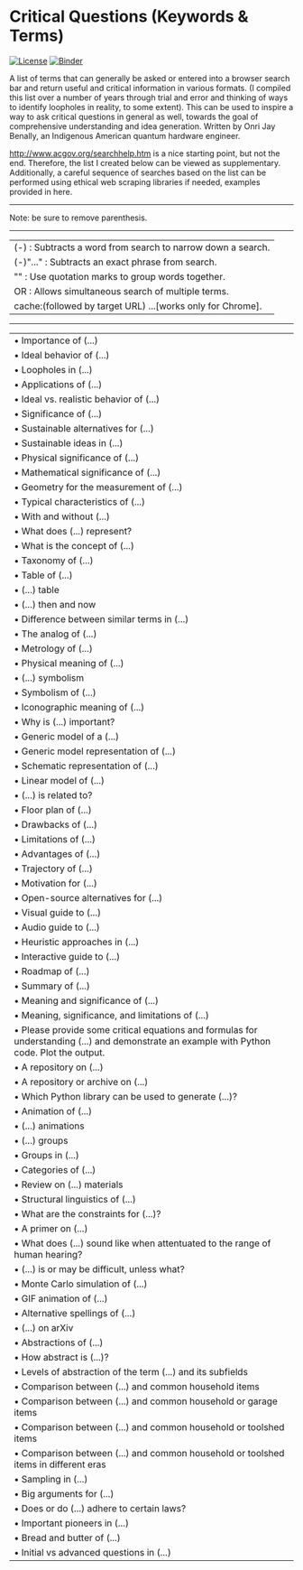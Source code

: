 # Critical Questions (Keywords & Terms)

[![License](https://img.shields.io/badge/Creative_Commons-License-green)](https://choosealicense.com/licenses/cc-by-4.0) [![Binder](https://mybinder.org/badge_logo.svg)](https://mybinder.org/v2/gh/OJB-Quantum/Effective-Google-Search-Tips/main)

A list of terms that can generally be asked or entered into a browser search bar and return useful and critical information in various formats. (I compiled this list over a number of years through trial and error and thinking of ways to identify loopholes in reality, to some extent). This can be used to inspire a way to ask critical questions in general as well, towards the goal of comprehensive understanding and idea generation. Written by Onri Jay Benally, an Indigenous American quantum hardware engineer.


http://www.acgov.org/searchhelp.htm is a nice starting point, but not the end. Therefore, the list I created below can be viewed as supplementary.
Additionally, a careful sequence of searches based on the list can be performed using ethical web scraping libraries if needed, examples provided in here.

_________________________________________________________________________________________________________________________________________________________________

Note: be sure to remove parenthesis. 
_________________________________________________________________________________________________________________________________________________________________


| |
|-----------------------|
| (-) : Subtracts a word from search to narrow down a search. |
| (-)"..." : Subtracts an exact phrase from search. |
| "" : Use quotation marks to group words together. |
| OR : Allows simultaneous search of multiple terms. |
| cache:(followed by target URL) ...[works only for Chrome]. |

_________________________________________________________________________________________________________________________________________________________________
| |
|-----------------------|
| • Importance of (...) |
| • Ideal behavior of (...) |
| • Loopholes in (...) |
| • Applications of (...) |
| • Ideal vs. realistic behavior of (...) |
| • Significance of (...)
| • Sustainable alternatives for (...) |
| • Sustainable ideas in (...) |
| • Physical significance of (...) |
| • Mathematical significance of (...) |
| • Geometry for the measurement of (...) |
| • Typical characteristics of (...) |
| • With and without (...) |
| • What does (...) represent? |
| • What is the concept of (...) |
| • Taxonomy of (...) |
| • Table of (...) |
| • (...) table |
| • (...) then and now |
| • Difference between similar terms in (...) |
| • The analog of (...) |
| • Metrology of (...) |
| • Physical meaning of (...) |
| • (...) symbolism |
| • Symbolism of (...) |
| • Iconographic meaning of (...) |
| • Why is (...) important? |
| • Generic model of a (...) |
| • Generic model representation of (...) |
| • Schematic representation of (...) |
| • Linear model of (...) |
| • (...) is related to? |
| • Floor plan of (...) |
| • Drawbacks of (...) |
| • Limitations of (...) |
| • Advantages of (...) |
| • Trajectory of (...) |
| • Motivation for (...) |
| • Open-source alternatives for (...) |
| • Visual guide to (...) |
| • Audio guide to (...) |
| • Heuristic approaches in (...) |
| • Interactive guide to (...) |
| • Roadmap of (...) |
| • Summary of (...) |
| • Meaning and significance of (...) |
| • Meaning, significance, and limitations of (...) |
| • Please provide some critical equations and formulas for understanding (...) and demonstrate an example with Python code. Plot the output. |
| • A repository on (...) |
| • A repository or archive on (...) |
| • Which Python library can be used to generate (...)? |
| • Animation of (...) |
| • (...) animations |
| • (...) groups |
| • Groups in (...) |
| • Categories of (...) |
| • Review on (...) materials |
| • Structural linguistics of (...) |
| • What are the constraints for (...)? |
| • A primer on (...)  |
| • What does (...) sound like when attentuated to the range of human hearing? |
| • (...) is or may be difficult, unless what? |
| • Monte Carlo simulation of (...) |
| • GIF animation of (...) |
| • Alternative spellings of (...) |
| • (...) on arXiv |
| • Abstractions of (...) |
| • How abstract is (...)? |
| • Levels of abstraction of the term (...) and its subfields |
| • Comparison between (...) and common household items |
| • Comparison between (...) and common household or garage items |
| • Comparison between (...) and common household or toolshed items |
| • Comparison between (...) and common household or toolshed items in different eras |
| • Sampling in (...) |
| • Big arguments for (...) |
| • Does or do (...) adhere to certain laws? |
| • Important pioneers in (...) |
| • Bread and butter of (...) |
| • Initial vs advanced questions in (...) |
